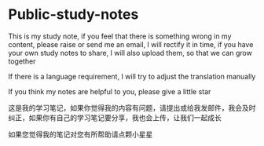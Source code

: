 # Public-study-notes

This is my study note, if you feel that there is something wrong in my content, please raise or send me an email, I will rectify it in time, if you have your own study notes to share, I will also upload them, so that we can grow together  

If there is a language requirement, I will try to adjust the translation manually  

If you think my notes are helpful to you, please give a little star 

这是我的学习笔记，如果你觉得我的内容有问题，请提出或给我发邮件，我会及时纠正，如果你有自己的学习笔记要分享，我也会上传，让我们一起成长  

如果您觉得我的笔记对您有所帮助请点颗小星星  
